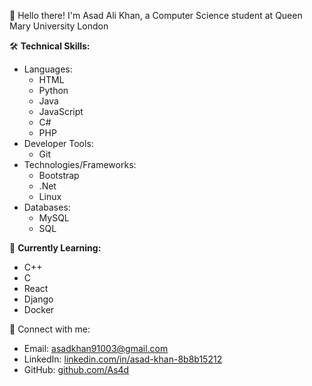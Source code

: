 👋 Hello there! I'm Asad Ali Khan, a Computer Science student at Queen Mary University London

🛠️ **Technical Skills:**
- Languages:
  - HTML
  - Python
  - Java
  - JavaScript
  - C#
  - PHP
- Developer Tools:
  - Git
- Technologies/Frameworks:
  - Bootstrap
  - .Net
  - Linux
- Databases:
  - MySQL
  - SQL

🌱 **Currently Learning:**
- C++
- C
- React
- Django
- Docker

🔗 Connect with me:
- Email: [asadkhan91003@gmail.com](mailto:asadkhan91003@gmail.com)
- LinkedIn: [linkedin.com/in/asad-khan-8b8b15212](https://www.linkedin.com/in/asad-khan-8b8b15212)
- GitHub: [github.com/As4d](https://github.com/As4d)
